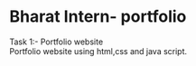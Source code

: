 # Bharat Intern- portfolio 
Task 1:- Portfolio website
<br>
Portfolio website using html,css and java script.
